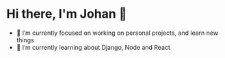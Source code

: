# Hi there, I'm Johan 👋

- 🔭 I’m currently focused on working on personal projects, and learn new things
- 🌱 I’m currently learning about Django, Node and React
